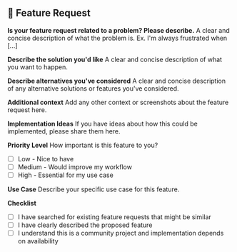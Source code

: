 ## 🚀 Feature Request

**Is your feature request related to a problem? Please describe.**
A clear and concise description of what the problem is. Ex. I'm always frustrated when [...]

**Describe the solution you'd like**
A clear and concise description of what you want to happen.

**Describe alternatives you've considered**
A clear and concise description of any alternative solutions or features you've considered.

**Additional context**
Add any other context or screenshots about the feature request here.

**Implementation Ideas**
If you have ideas about how this could be implemented, please share them here.

**Priority Level**
How important is this feature to you?
- [ ] Low - Nice to have
- [ ] Medium - Would improve my workflow
- [ ] High - Essential for my use case

**Use Case**
Describe your specific use case for this feature.

**Checklist**
- [ ] I have searched for existing feature requests that might be similar
- [ ] I have clearly described the proposed feature
- [ ] I understand this is a community project and implementation depends on availability

